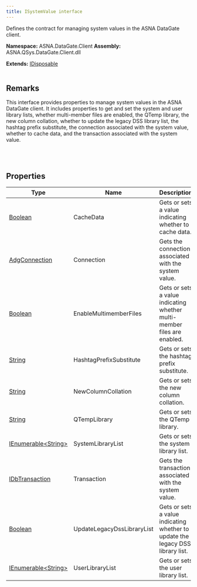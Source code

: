 ```yaml
---
title: ISystemValue interface
---
```


Defines the contract for managing system values in the ASNA DataGate client.

**Namespace:** ASNA.DataGate.Client
**Assembly:** ASNA.QSys.DataGate.Client.dll

**Extends:** [IDisposable](https://learn.microsoft.com/en-us/dotnet/api/system.idisposable?view=net-8.0)
<br>
<br>

## Remarks
This interface provides properties to manage system values in the ASNA DataGate client. 
It includes properties to get and set the system and user library lists, 
whether multi-member files are enabled, the QTemp library, the new column collation, 
whether to update the legacy DSS library list, the hashtag prefix substitute, 
the connection associated with the system value, whether to cache data, and the transaction associated with the system value.

<br>
<br>

## Properties

| Type | Name | Description
| --- | --- | --- 
| [Boolean](https://docs.microsoft.com/en-us/dotnet/api/system.boolean) | CacheData | Gets or sets a value indicating whether to cache data. |
| [AdgConnection](/reference/datagate/datagate-client/adg-connection.html) | Connection | Gets the connection associated with the system value. |
| [Boolean](https://docs.microsoft.com/en-us/dotnet/api/system.boolean) | EnableMultimemberFiles | Gets or sets a value indicating whether multi-member files are enabled. |
| [String](https://learn.microsoft.com/en-us/dotnet/api/system.string?view=net-8.0) | HashtagPrefixSubstitute | Gets or sets the hashtag prefix substitute. |
| [String](https://learn.microsoft.com/en-us/dotnet/api/system.string?view=net-8.0) | NewColumnCollation | Gets or sets the new column collation. |
| [String](https://learn.microsoft.com/en-us/dotnet/api/system.string?view=net-8.0) | QTempLibrary | Gets or sets the QTemp library. |
| [IEnumerable\<String\>](https://learn.microsoft.com/en-us/dotnet/api/system.collections.generic.ienumerable-1?view=net-8.0) | SystemLibraryList | Gets or sets the system library list. |
| [IDbTransaction](https://learn.microsoft.com/en-us/dotnet/api/system.data.idbtransaction?view=net-8.0) | Transaction | Gets the transaction associated with the system value. |
| [Boolean](https://docs.microsoft.com/en-us/dotnet/api/system.boolean) | UpdateLegacyDssLibraryList | Gets or sets a value indicating whether to update the legacy DSS library list. |
| [IEnumerable\<String\>](https://learn.microsoft.com/en-us/dotnet/api/system.collections.generic.ienumerable-1?view=net-8.0) | UserLibraryList | Gets or sets the user library list. |
